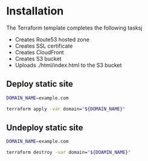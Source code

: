 # Installation

The Terraform template completes the following tasksj
* Creates Route53 hosted zone
* Creates SSL certificate
* Creates CloudFront
* Creates S3 bucket
* Uploads ./html/index.html to the S3 bucket

## Deploy static site

```bash
DOMAIN_NAME=example.com

terraform apply -var domain="${DOMAIN_NAME}"
```

## Undeploy static site

```bash
DOMAIN_NAME=example.com

terraform destroy -var domain="${DOAMIN_NAME}"
```
